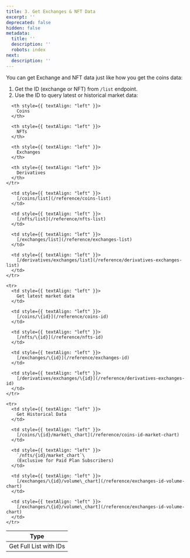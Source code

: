 ```yaml
---
title: 3. Get Exchanges & NFT Data
excerpt: ''
deprecated: false
hidden: false
metadata:
  title: ''
  description: ''
  robots: index
next:
  description: ''
---
```

You can get Exchange and NFT data just like how you get the coins data:

1. Get the ID (exchange or NFT) from `/list` endpoint.
2. Use the ID to query latest or historical market data:

<Table align={["left","left","left","left","left"]}>
  <thead>
    <tr>
      <th style={{ textAlign: "left" }}>
        Type                    
      </th>

      <th style={{ textAlign: "left" }}>
        Coins
      </th>

      <th style={{ textAlign: "left" }}>
        NFTs
      </th>

      <th style={{ textAlign: "left" }}>
        Exchanges
      </th>

      <th style={{ textAlign: "left" }}>
        Derivatives
      </th>
    </tr>
  </thead>

  <tbody>
    <tr>
      <td style={{ textAlign: "left" }}>
        Get Full List with IDs
      </td>

      <td style={{ textAlign: "left" }}>
        [/coins/list](/reference/coins-list)
      </td>

      <td style={{ textAlign: "left" }}>
        [/nfts/list](/reference/nfts-list)
      </td>

      <td style={{ textAlign: "left" }}>
        [/exchanges/list](/reference/exchanges-list)
      </td>

      <td style={{ textAlign: "left" }}>
        [/derivatives/exchanges/list](/reference/derivatives-exchanges-list)
      </td>
    </tr>

    <tr>
      <td style={{ textAlign: "left" }}>
        Get latest market data
      </td>

      <td style={{ textAlign: "left" }}>
        [/coins/\{id}](/reference/coins-id)
      </td>

      <td style={{ textAlign: "left" }}>
        [/nfts/\{id}](/reference/nfts-id)
      </td>

      <td style={{ textAlign: "left" }}>
        [/exchanges/\{id}](/reference/exchanges-id)
      </td>

      <td style={{ textAlign: "left" }}>
        [/derivatives/exchanges/\{id}](/reference/derivatives-exchanges-id)
      </td>
    </tr>

    <tr>
      <td style={{ textAlign: "left" }}>
        Get Historical Data
      </td>

      <td style={{ textAlign: "left" }}>
        [/coins/\{id}/market\_chart](/reference/coins-id-market-chart)
      </td>

      <td style={{ textAlign: "left" }}>
        `/nfts/{id}/market_chart`\
        (Exclusive for Paid Plan Subscribers)
      </td>

      <td style={{ textAlign: "left" }}>
        [/exchanges/\{id}/volume\_chart](/reference/exchanges-id-volume-chart) 
      </td>

      <td style={{ textAlign: "left" }}>
        [/exchanges/\{id}/volume\_chart](/reference/exchanges-id-volume-chart)
      </td>
    </tr>
  </tbody>
</Table>
